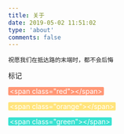 ```yaml
---
title: 关于
date: 2019-05-02 11:51:02
type: 'about'
comments: false
---
```


```
祝愿我们在抵达路的末端时，都不会后悔
```

标记

<span class="red">&lt;span class=&quot;red&quot;&gt;&lt;/span&gt;</span>

<span class="orange">&lt;span class=&quot;orange&quot;&gt;&lt;/span&gt;</span>

<span class="green">&lt;span class=&quot;green&quot;&gt;&lt;/span&gt;</span>

<style>
.red,
.orange,
.green {
  color: #fff;
  padding: 0px 3px;
  border-radius: 2px;
}
.red {
  background-color: #ff9776;
}
.orange {
  background-color: #ffe47c;
}
.green {
  background-color: #3ae2d2;
}
</style>
